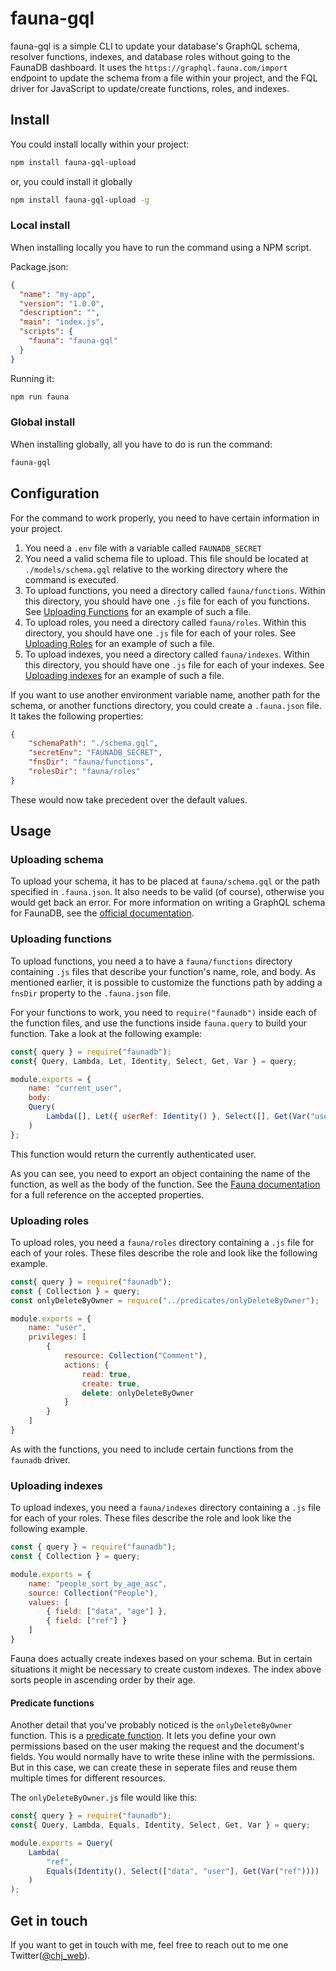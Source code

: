 # fauna-gql
fauna-gql is a simple CLI to update your database's GraphQL schema, resolver functions, indexes, and database roles without going to the FaunaDB dashboard. It uses the `https://graphql.fauna.com/import` endpoint to update the schema from a file within your project, and the FQL driver for JavaScript to update/create functions, roles, and indexes.

## Install
You could install locally within your project:
```sh
npm install fauna-gql-upload
```

or, you could install it globally
```sh
npm install fauna-gql-upload -g
```

### Local install
When installing locally you have to run the command using a NPM script.

Package.json:
```json
{
  "name": "my-app",
  "version": "1.0.0",
  "description": "",
  "main": "index.js",
  "scripts": {
    "fauna": "fauna-gql"
  }
}
```

Running it:
```sh
npm run fauna
```

### Global install
When installing globally, all you have to do is run the command:
```sh
fauna-gql
```

## Configuration
For the command to work properly, you need to have certain information in your project.

1. You need a `.env` file with a variable called `FAUNADB_SECRET`
2. You need a valid schema file to upload. This file should be located at `./models/schema.gql` relative to the working directory where the command is executed.
3. To upload functions, you need a directory called `fauna/functions`. Within this directory, you should have one `.js` file for each of you functions. See [Uploading Functions](#uploading-functions) for an example of such a file.
4. To upload roles, you need a directory called `fauna/roles`. Within this directory, you should have one `.js` file for each of your roles. See [Uploading Roles](#uploading-roles) for an example of such a file.
5. To upload indexes, you need a directory called `fauna/indexes`. Within this directory, you should have one `.js` file for each of your indexes. See [Uploading indexes](#uploading-indexes) for an example of such a file.

If you want to use another environment variable name, another path for the schema, or another functions directory, you could create a `.fauna.json` file. It takes the following properties:
```json
{
	"schemaPath": "./schema.gql",
	"secretEnv": "FAUNADB_SECRET",
	"fnsDir": "fauna/functions",
	"rolesDir": "fauna/roles"
}
```

These would now take precedent over the default values.

## Usage

### Uploading schema
To upload your schema, it has to be placed at `fauna/schema.gql` or the path specified in `.fauna.json`. It also needs to be valid (of course), otherwise you would get back an error. For more information on writing a GraphQL schema for FaunaDB, see the [official documentation](https://docs.fauna.com/fauna/current/api/graphql/).

### Uploading functions
To upload functions, you need a to have a `fauna/functions` directory containing `.js` files that describe your function's name, role, and body. As mentioned earlier, it is possible to customize the functions path by adding a `fnsDir` property to the `.fauna.json` file.

For your functions to work, you need to `require("faunadb")` inside each of the function files, and use the functions inside `fauna.query` to build your function. Take a look at the following example:
```js
const{ query } = require("faunadb");
const{ Query, Lambda, Let, Identity, Select, Get, Var } = query;

module.exports = {
	name: "current_user",
	body:
	Query(
		Lambda([], Let({ userRef: Identity() }, Select([], Get(Var("userRef")))))
	)
};

```
This function would return the currently authenticated user. 

As you can see, you need to export an object containing the name of the function, as well as the body of the function. See the [Fauna documentation](https://docs.fauna.com/fauna/current/api/fql/functions/createfunction) for a full reference on the accepted properties.

### Uploading roles
To upload roles, you need a `fauna/roles` directory containing a `.js` file for each of your roles. These files describe the role and look like the following example.

```js
const{ query } = require("faunadb");
const { Collection } = query;
const onlyDeleteByOwner = require("../predicates/onlyDeleteByOwner");

module.exports = {
	name: "user",
	privileges: [
		{
			resource: Collection("Comment"),
			actions: {
				read: true,
				create: true,
				delete: onlyDeleteByOwner
			}
		}
	]
}
```
As with the functions, you need to include certain functions from the `faunadb` driver. 

### Uploading indexes
To upload indexes, you need a `fauna/indexes` directory containing a `.js` file for each of your roles. These files describe the role and look like the following example.

```js
const { query } = require("faunadb");
const { Collection } = query;

module.exports = {
	name: "people_sort_by_age_asc",
	source: Collection("People"),
	values: [
		{ field: ["data", "age"] },
		{ field: ["ref"] }
	]
}
```

Fauna does actually create indexes based on your schema. But in certain situations it might be necessary to create custom indexes. The index above sorts people in ascending order by their age.

#### Predicate functions
Another detail that you've probably noticed is the `onlyDeleteByOwner` function. This is a [predicate function](https://docs.fauna.com/fauna/current/security/roles#mco). It lets you define your own permissions based on the user making the request and the document's fields. You would normally have to write these inline with the permissions. But in this case, we can create these in seperate files and reuse them multiple times for different resources.

The `onlyDeleteByOwner.js` file would like this:
```js
const{ query } = require("faunadb");
const{ Query, Lambda, Equals, Identity, Select, Get, Var } = query;

module.exports = Query(
	Lambda(
		"ref",
		Equals(Identity(), Select(["data", "user"], Get(Var("ref"))))
	)
);
```

## Get in touch
If you want to get in touch with me, feel free to reach out to me one Twitter([@chj_web](https://twitter.com/chj_web)).
